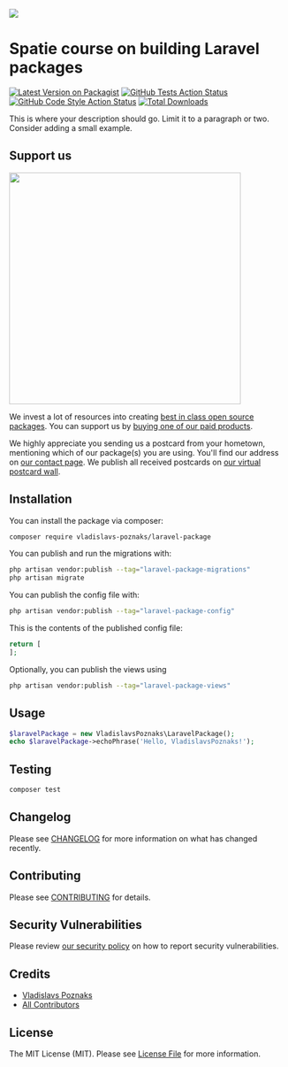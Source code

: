 
[<img src="https://github-ads.s3.eu-central-1.amazonaws.com/support-ukraine.svg?t=1" />](https://supportukrainenow.org)

# Spatie course on building Laravel packages

[![Latest Version on Packagist](https://img.shields.io/packagist/v/vladislavs-poznaks/laravel-package.svg?style=flat-square)](https://packagist.org/packages/vladislavs-poznaks/laravel-package)
[![GitHub Tests Action Status](https://img.shields.io/github/workflow/status/vladislavs-poznaks/laravel-package/run-tests?label=tests)](https://github.com/vladislavs-poznaks/laravel-package/actions?query=workflow%3Arun-tests+branch%3Amain)
[![GitHub Code Style Action Status](https://img.shields.io/github/workflow/status/vladislavs-poznaks/laravel-package/Fix%20PHP%20code%20style%20issues?label=code%20style)](https://github.com/vladislavs-poznaks/laravel-package/actions?query=workflow%3A"Fix+PHP+code+style+issues"+branch%3Amain)
[![Total Downloads](https://img.shields.io/packagist/dt/vladislavs-poznaks/laravel-package.svg?style=flat-square)](https://packagist.org/packages/vladislavs-poznaks/laravel-package)

This is where your description should go. Limit it to a paragraph or two. Consider adding a small example.

## Support us

[<img src="https://github-ads.s3.eu-central-1.amazonaws.com/laravel-package.jpg?t=1" width="419px" />](https://spatie.be/github-ad-click/laravel-package)

We invest a lot of resources into creating [best in class open source packages](https://spatie.be/open-source). You can support us by [buying one of our paid products](https://spatie.be/open-source/support-us).

We highly appreciate you sending us a postcard from your hometown, mentioning which of our package(s) you are using. You'll find our address on [our contact page](https://spatie.be/about-us). We publish all received postcards on [our virtual postcard wall](https://spatie.be/open-source/postcards).

## Installation

You can install the package via composer:

```bash
composer require vladislavs-poznaks/laravel-package
```

You can publish and run the migrations with:

```bash
php artisan vendor:publish --tag="laravel-package-migrations"
php artisan migrate
```

You can publish the config file with:

```bash
php artisan vendor:publish --tag="laravel-package-config"
```

This is the contents of the published config file:

```php
return [
];
```

Optionally, you can publish the views using

```bash
php artisan vendor:publish --tag="laravel-package-views"
```

## Usage

```php
$laravelPackage = new VladislavsPoznaks\LaravelPackage();
echo $laravelPackage->echoPhrase('Hello, VladislavsPoznaks!');
```

## Testing

```bash
composer test
```

## Changelog

Please see [CHANGELOG](CHANGELOG.md) for more information on what has changed recently.

## Contributing

Please see [CONTRIBUTING](https://github.com/vladislavs-poznaks/.github/blob/main/CONTRIBUTING.md) for details.

## Security Vulnerabilities

Please review [our security policy](../../security/policy) on how to report security vulnerabilities.

## Credits

- [Vladislavs Poznaks](https://github.com/vladislavs-poznaks)
- [All Contributors](../../contributors)

## License

The MIT License (MIT). Please see [License File](LICENSE.md) for more information.
